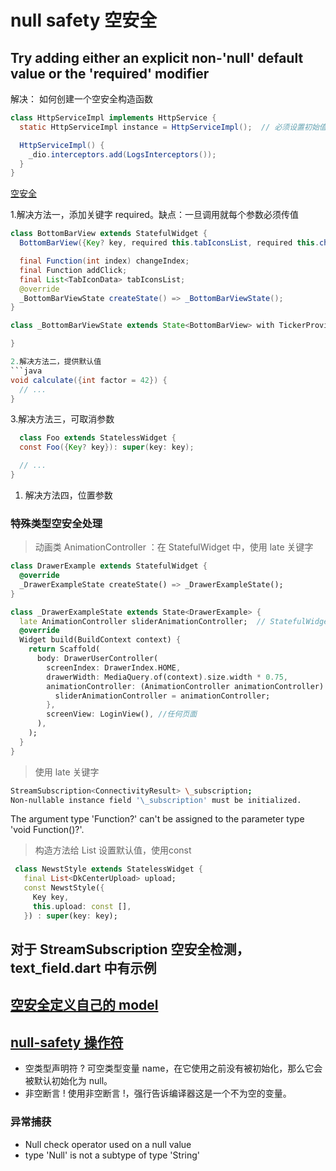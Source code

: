 # null safety 空安全

## Try adding either an explicit non-'null' default value or the 'required' modifier

解决： 如何创建一个空安全构造函数

```java
class HttpServiceImpl implements HttpService {
  static HttpServiceImpl instance = HttpServiceImpl();  // 必须设置初始值

  HttpServiceImpl() {
    _dio.interceptors.add(LogsInterceptors());
  }
}
```

[空安全](https://stackoverflow.com/questions/64560461/the-parameter-cant-have-a-value-of-null-because-of-its-type-in-dart)

1.解决方法一，添加关键字 required。缺点：一旦调用就每个参数必须传值

````java
class BottomBarView extends StatefulWidget {
  BottomBarView({Key? key, required this.tabIconsList, required this.changeIndex, required this.addClick}) : super(key: key);

  final Function(int index) changeIndex;
  final Function addClick;
  final List<TabIconData> tabIconsList;
  @override
  _BottomBarViewState createState() => _BottomBarViewState();
}

class _BottomBarViewState extends State<BottomBarView> with TickerProviderStateMixin {

}

2.解决方法二，提供默认值
```java
void calculate({int factor = 42}) {
  // ...
}
````

3.解决方法三，可取消参数

```java
  class Foo extends StatelessWidget {
  const Foo({Key? key}): super(key: key);

  // ...
}
```

1. 解决方法四，位置参数

### 特殊类型空安全处理

> 动画类 AnimationController ：在 StatefulWidget 中，使用 late 关键字

```dart
class DrawerExample extends StatefulWidget {
  @override
  _DrawerExampleState createState() => _DrawerExampleState();
}

class _DrawerExampleState extends State<DrawerExample> {
  late AnimationController sliderAnimationController;  // StatefulWidget 延迟定义  AnimationController
  @override
  Widget build(BuildContext context) {
    return Scaffold(
      body: DrawerUserController(
        screenIndex: DrawerIndex.HOME,
        drawerWidth: MediaQuery.of(context).size.width * 0.75,
        animationController: (AnimationController animationController) {
          sliderAnimationController = animationController;
        },
        screenView: LoginView(), //任何页面
      ),
    );
  }
}
```

> 使用 late 关键字

```bash
StreamSubscription<ConnectivityResult> \_subscription;
Non-nullable instance field '\_subscription' must be initialized.
```

The argument type 'Function?' can't be assigned to the parameter type 'void Function()?'.

> 构造方法给 List 设置默认值，使用const

```dart
 class NewstStyle extends StatelessWidget {
   final List<DkCenterUpload> upload;
   const NewstStyle({
     Key key,
     this.upload: const [],
   }) : super(key: key);
```

## 对于 StreamSubscription 空安全检测，text_field.dart 中有示例

## [空安全定义自己的 model](https://www.raywenderlich.com/21955673-non-nullable-dart-understanding-null-safety)

## [null-safety 操作符](https://gitchat.csdn.net/columnTopic/5e9d22812b34772795872415)

- 空类型声明符 ? 可空类型变量 name，在它使用之前没有被初始化，那么它会被默认初始化为 null。
- 非空断言 ! 使用非空断言 !，强行告诉编译器这是一个不为空的变量。

### 异常捕获

- Null check operator used on a null value
- type 'Null' is not a subtype of type 'String'
